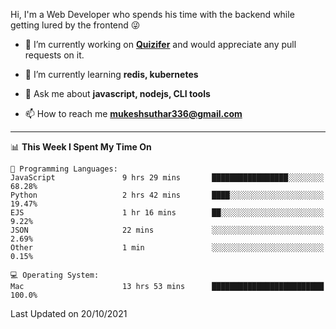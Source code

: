 Hi, I'm a Web Developer who spends his time with the backend while getting lured by the frontend 😜

- 🔭 I’m currently working on **[Quizifer](https://github.com/SutharMukesh/Quizifer/)** and would appreciate any pull requests on it.

- 🌱 I’m currently learning **redis, kubernetes**

- 💬 Ask me about **javascript, nodejs, CLI tools**

- 📫 How to reach me **mukeshsuthar336@gmail.com**

---
<!--START_SECTION:waka-->
📊 **This Week I Spent My Time On** 

```text
💬 Programming Languages: 
JavaScript               9 hrs 29 mins       █████████████████░░░░░░░░   68.28% 
Python                   2 hrs 42 mins       ████░░░░░░░░░░░░░░░░░░░░░   19.47% 
EJS                      1 hr 16 mins        ██░░░░░░░░░░░░░░░░░░░░░░░   9.22% 
JSON                     22 mins             ░░░░░░░░░░░░░░░░░░░░░░░░░   2.69% 
Other                    1 min               ░░░░░░░░░░░░░░░░░░░░░░░░░   0.15%

💻 Operating System: 
Mac                      13 hrs 53 mins      █████████████████████████   100.0%

```


 Last Updated on 20/10/2021
<!--END_SECTION:waka-->
